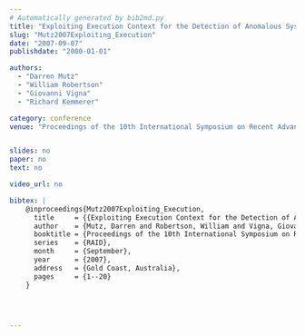```yaml
---
# Automatically generated by bib2md.py
title: "Exploiting Execution Context for the Detection of Anomalous System Calls"
slug: "Mutz2007Exploiting_Execution"
date: "2007-09-07"
publishdate: "2000-01-01"

authors:
  - "Darren Mutz"
  - "William Robertson"
  - "Giovanni Vigna"
  - "Richard Kemmerer"

category: conference
venue: "Proceedings of the 10th International Symposium on Recent Advances in Intrusion Detection (RAID)"


slides: no
paper: no
text: no

video_url: no

bibtex: |
    @inproceedings{Mutz2007Exploiting_Execution,
      title     = {{Exploiting Execution Context for the Detection of Anomalous System Calls}},
      author    = {Mutz, Darren and Robertson, William and Vigna, Giovanni and Kemmerer, Richard},
      booktitle = {Proceedings of the 10th International Symposium on Recent Advances in Intrusion Detection},
      series    = {RAID},
      month     = {September},
      year      = {2007},
      address   = {Gold Coast, Australia},
      pages     = {1--20}
    }




---
```


